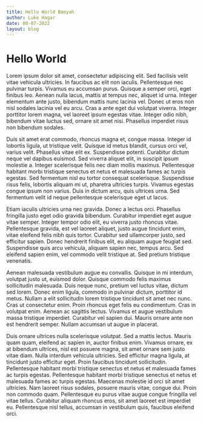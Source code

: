 ```yaml
---
title: Hello World Booyah
author: Luke Hagar
date: 08-07-2022
layout: blog
---
```


# Hello World

Lorem ipsum dolor sit amet, consectetur adipiscing elit. Sed facilisis velit vitae vehicula ultricies. In faucibus ac elit non iaculis. Pellentesque nec pulvinar turpis. Vivamus eu accumsan purus. Quisque a semper orci, eget finibus leo. Aenean nulla lacus, mattis at tempus nec, aliquet id urna. Integer elementum ante justo, bibendum mattis nunc lacinia vel. Donec ut eros non nisl sodales lacinia vel eu arcu. Cras a ante eget dui volutpat viverra. Integer porttitor lorem magna, vel laoreet ipsum egestas vitae. Integer odio nibh, bibendum vitae luctus sed, ornare sit amet nisi. Phasellus imperdiet risus non bibendum sodales.

Duis sit amet erat commodo, rhoncus magna et, congue massa. Integer id lobortis ligula, ut tristique velit. Quisque id metus blandit, cursus orci vel, varius velit. Phasellus vitae elit ex. Suspendisse potenti. Curabitur dictum neque vel dapibus euismod. Sed viverra aliquet elit, in suscipit ipsum molestie a. Integer scelerisque felis nec diam mollis maximus. Pellentesque habitant morbi tristique senectus et netus et malesuada fames ac turpis egestas. Sed fermentum nisl eu tortor consequat scelerisque. Suspendisse risus felis, lobortis aliquam mi ut, pharetra ultricies turpis. Vivamus egestas congue ipsum non varius. Duis in dictum arcu, quis ultrices urna. Sed fermentum velit id neque pellentesque scelerisque eget ut lacus.

Etiam iaculis ultricies urna nec gravida. Donec a lectus orci. Phasellus fringilla justo eget odio gravida bibendum. Curabitur imperdiet eget augue vitae semper. Integer tempor odio elit, eu viverra justo rhoncus vitae. Pellentesque gravida, est vel laoreet aliquet, justo augue tincidunt enim, vitae eleifend felis nibh quis tortor. Curabitur sed ullamcorper justo, sed efficitur sapien. Donec hendrerit finibus elit, eu aliquam augue feugiat sed. Suspendisse quis arcu vehicula, aliquam sapien nec, tempus arcu. Sed eleifend sapien enim, vel commodo velit tristique at. Sed pretium tristique venenatis.

Aenean malesuada vestibulum augue eu convallis. Quisque in mi interdum, volutpat justo ut, euismod dolor. Quisque commodo felis maximus sollicitudin malesuada. Duis neque nunc, pretium vel luctus vitae, dictum sed lorem. Donec enim ligula, commodo in pulvinar dictum, porttitor id metus. Nullam a elit sollicitudin lorem tristique tincidunt sit amet nec nunc. Cras ut consectetur enim. Proin rhoncus eget felis eu condimentum. Cras in volutpat enim. Aenean ac sagittis lectus. Vivamus et augue vestibulum massa tristique imperdiet. Curabitur vel sapien dui. Mauris ornare ante non est hendrerit semper. Nullam accumsan ut augue in placerat.

Duis ornare ultrices nulla scelerisque volutpat. Sed a mattis lectus. Mauris quam quam, eleifend ac sapien in, auctor finibus enim. Vivamus ornare, ex at bibendum ultrices, nisl est posuere magna, sit amet ornare sem justo vitae diam. Nulla interdum vehicula ultricies. Sed efficitur magna ligula, at tincidunt justo efficitur eget. Proin faucibus tincidunt sollicitudin. Pellentesque habitant morbi tristique senectus et netus et malesuada fames ac turpis egestas. Pellentesque habitant morbi tristique senectus et netus et malesuada fames ac turpis egestas. Maecenas molestie id orci sit amet ultricies. Nam laoreet risus sodales, posuere mauris vitae, congue dui. Proin non commodo quam. Pellentesque eu purus vitae augue congue fringilla vel vitae tellus. Curabitur aliquam rhoncus eros, sit amet laoreet est imperdiet eu. Pellentesque nisl tellus, accumsan in vestibulum quis, faucibus eleifend orci.
